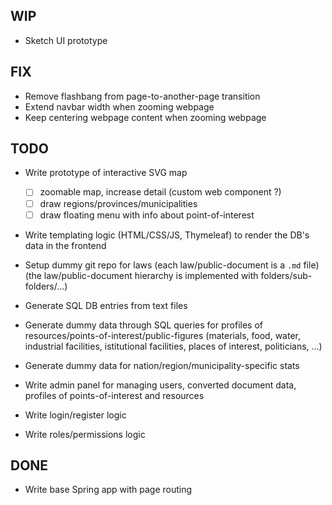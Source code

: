 ## WIP

- Sketch UI prototype

## FIX

- Remove flashbang from page-to-another-page transition
- Extend navbar width when zooming webpage
- Keep centering webpage content when zooming webpage

## TODO

- Write prototype of interactive SVG map
  - [ ] zoomable map, increase detail (custom web component ?)
  - [ ] draw regions/provinces/municipalities
  - [ ] draw floating menu with info about point-of-interest

- Write templating logic (HTML/CSS/JS, Thymeleaf) to render the DB's data in the frontend

- Setup dummy git repo for laws
  (each law/public-document is a `.md` file)
  (the law/public-document hierarchy is implemented with folders/sub-folders/...)
- Generate SQL DB entries from text files
- Generate dummy data through SQL queries for profiles of resources/points-of-interest/public-figures
  (materials, food, water, industrial facilities, istitutional facilities, places of interest, politicians, ...)
- Generate dummy data for nation/region/municipality-specific stats

- Write admin panel for managing users, converted document data, profiles of points-of-interest and resources
- Write login/register logic
- Write roles/permissions logic

## DONE

- Write base Spring app with page routing

